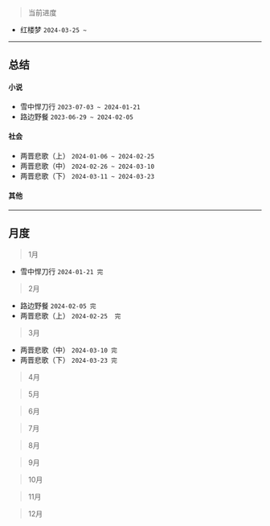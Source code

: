 > 当前进度

- 红楼梦 `2024-03-25 ~`
  
---

## 总结

#### 小说

- 雪中悍刀行 `2023-07-03 ~ 2024-01-21`
- 路边野餐 `2023-06-29 ~ 2024-02-05`

#### 社会

- 两晋悲歌（上） `2024-01-06 ~ 2024-02-25`
- 两晋悲歌（中） `2024-02-26 ~ 2024-03-10`
- 两晋悲歌（下） `2024-03-11 ~ 2024-03-23`

#### 其他

--- 

## 月度

> 1月

- 雪中悍刀行 `2024-01-21 完`

> 2月

- 路边野餐 `2024-02-05 完`
- 两晋悲歌（上） `2024-02-25  完`

> 3月

- 两晋悲歌（中） `2024-03-10 完`
- 两晋悲歌（下） `2024-03-23 完`

> 4月

> 5月

> 6月

> 7月

> 8月

> 9月

> 10月

> 11月

> 12月

